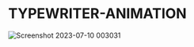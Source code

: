 # TYPEWRITER-ANIMATION
![Screenshot 2023-07-10 003031](https://github.com/Narayan-Thakare/TYPEWRITER-ANIMATION/assets/113063658/63124714-3b6b-4dd2-87bc-bc9de4cec17e)
